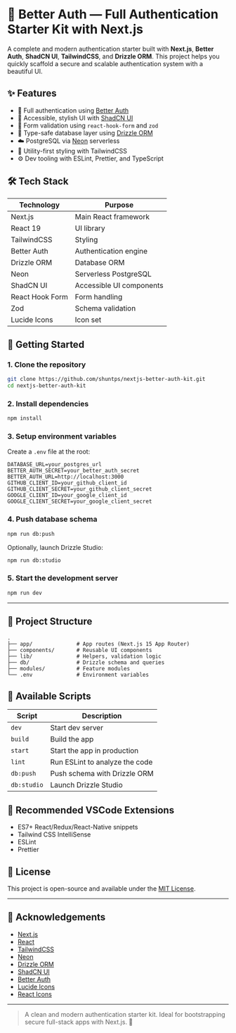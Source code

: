 # 🔐 Better Auth — Full Authentication Starter Kit with Next.js

A complete and modern authentication starter built with **Next.js**, **Better Auth**, **ShadCN UI**, **TailwindCSS**, and **Drizzle ORM**. This project helps you quickly scaffold a secure and scalable authentication system with a beautiful UI.

## ✨ Features

- 🔐 Full authentication using [Better Auth](https://github.com/huntabyte/better-auth)
- 🎨 Accessible, stylish UI with [ShadCN UI](https://ui.shadcn.dev/)
- 🧠 Form validation using `react-hook-form` and `zod`
- 🌿 Type-safe database layer using [Drizzle ORM](https://orm.drizzle.team/)
- ☁️ PostgreSQL via [Neon](https://neon.tech/) serverless
- 💅 Utility-first styling with TailwindCSS
- ⚙️ Dev tooling with ESLint, Prettier, and TypeScript

## 🛠️ Tech Stack

| Technology      | Purpose                  |
| --------------- | ------------------------ |
| Next.js         | Main React framework     |
| React 19        | UI library               |
| TailwindCSS     | Styling                  |
| Better Auth     | Authentication engine    |
| Drizzle ORM     | Database ORM             |
| Neon            | Serverless PostgreSQL    |
| ShadCN UI       | Accessible UI components |
| React Hook Form | Form handling            |
| Zod             | Schema validation        |
| Lucide Icons    | Icon set                 |

## 🚀 Getting Started

### 1. Clone the repository

```bash
git clone https://github.com/shuntps/nextjs-better-auth-kit.git
cd nextjs-better-auth-kit
```

### 2. Install dependencies

```bash
npm install
```

### 3. Setup environment variables

Create a `.env` file at the root:

```env
DATABASE_URL=your_postgres_url
BETTER_AUTH_SECRET=your_better_auth_secret
BETTER_AUTH_URL=http://localhost:3000
GITHUB_CLIENT_ID=your_github_client_id
GITHUB_CLIENT_SECRET=your_github_client_secret
GOOGLE_CLIENT_ID=your_google_client_id
GOOGLE_CLIENT_SECRET=your_google_client_secret
```

### 4. Push database schema

```bash
npm run db:push
```

Optionally, launch Drizzle Studio:

```bash
npm run db:studio
```

### 5. Start the development server

```bash
npm run dev
```

---

## 📂 Project Structure

```
.
├── app/              # App routes (Next.js 15 App Router)
├── components/       # Reusable UI components
├── lib/              # Helpers, validation logic
├── db/               # Drizzle schema and queries
├── modules/          # Feature modules
└── .env              # Environment variables
```

## 🧪 Available Scripts

| Script      | Description                    |
| ----------- | ------------------------------ |
| `dev`       | Start dev server               |
| `build`     | Build the app                  |
| `start`     | Start the app in production    |
| `lint`      | Run ESLint to analyze the code |
| `db:push`   | Push schema with Drizzle ORM   |
| `db:studio` | Launch Drizzle Studio          |

## 🧰 Recommended VSCode Extensions

- ES7+ React/Redux/React-Native snippets
- Tailwind CSS IntelliSense
- ESLint
- Prettier

## 📜 License

This project is open-source and available under the [MIT License](LICENSE).

---

## 🤝 Acknowledgements

- [Next.js](https://nextjs.org/)
- [React](https://reactjs.org/)
- [TailwindCSS](https://tailwindcss.com/)
- [Neon](https://neon.tech/)
- [Drizzle ORM](https://orm.drizzle.team/)
- [ShadCN UI](https://ui.shadcn.com/)
- [Better Auth](https://www.better-auth.com/)
- [Lucide Icons](https://lucide.dev/)
- [React Icons](https://react-icons.github.io/react-icons/)

---

> A clean and modern authentication starter kit. Ideal for bootstrapping secure full-stack apps with Next.js. 🚀
